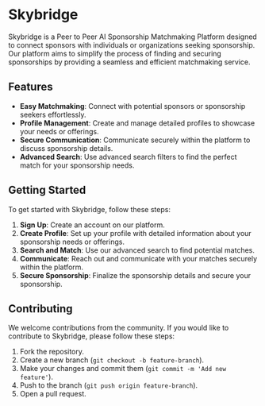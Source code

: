 # Skybridge

Skybridge is a Peer to Peer AI Sponsorship Matchmaking Platform designed to connect sponsors with individuals or organizations seeking sponsorship. Our platform aims to simplify the process of finding and securing sponsorships by providing a seamless and efficient matchmaking service.

## Features

- **Easy Matchmaking**: Connect with potential sponsors or sponsorship seekers effortlessly.
- **Profile Management**: Create and manage detailed profiles to showcase your needs or offerings.
- **Secure Communication**: Communicate securely within the platform to discuss sponsorship details.
- **Advanced Search**: Use advanced search filters to find the perfect match for your sponsorship needs.

## Getting Started

To get started with Skybridge, follow these steps:

1. **Sign Up**: Create an account on our platform.
2. **Create Profile**: Set up your profile with detailed information about your sponsorship needs or offerings.
3. **Search and Match**: Use our advanced search to find potential matches.
4. **Communicate**: Reach out and communicate with your matches securely within the platform.
5. **Secure Sponsorship**: Finalize the sponsorship details and secure your sponsorship.

## Contributing

We welcome contributions from the community. If you would like to contribute to Skybridge, please follow these steps:

1. Fork the repository.
2. Create a new branch (`git checkout -b feature-branch`).
3. Make your changes and commit them (`git commit -m 'Add new feature'`).
4. Push to the branch (`git push origin feature-branch`).
5. Open a pull request.
